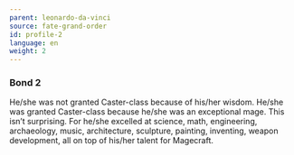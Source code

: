 ```yaml
---
parent: leonardo-da-vinci
source: fate-grand-order
id: profile-2
language: en
weight: 2
---
```


### Bond 2

He/she was not granted Caster-class because of his/her wisdom.
He/she was granted Caster-class because he/she was an exceptional mage.
This isn’t surprising. For he/she excelled at science, math, engineering, archaeology, music, architecture, sculpture, painting, inventing, weapon development, all on top of his/her talent for Magecraft.
